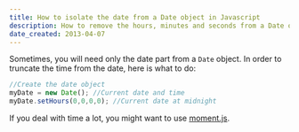 ```yaml
---
title: How to isolate the date from a Date object in Javascript
description: How to remove the hours, minutes and seconds from a Date object, and get just the date part.
date_created: 2013-04-07
---
```


Sometimes, you will need only the date part from a `Date` object. In order to truncate the time from the date, here is what to do:

```javascript
//Create the date object
myDate = new Date(); //Current date and time
myDate.setHours(0,0,0,0); //Current date at midnight
```

If you deal with time a lot, you might want to use [moment.js](https://momentjs.com/).


